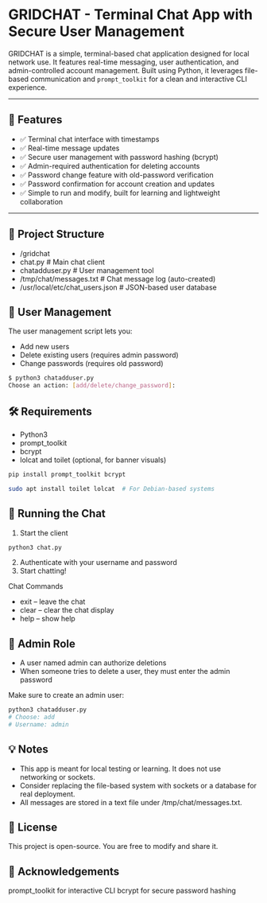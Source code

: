 # GRIDCHAT - Terminal Chat App with Secure User Management

GRIDCHAT is a simple, terminal-based chat application designed for local network use. It features real-time messaging, user authentication, and admin-controlled account management. Built using Python, it leverages file-based communication and `prompt_toolkit` for a clean and interactive CLI experience.

---

## 🚀 Features

- ✅ Terminal chat interface with timestamps
- ✅ Real-time message updates
- ✅ Secure user management with password hashing (bcrypt)
- ✅ Admin-required authentication for deleting accounts
- ✅ Password change feature with old-password verification
- ✅ Password confirmation for account creation and updates
- ✅ Simple to run and modify, built for learning and lightweight collaboration

---

## 📁 Project Structure

- /gridchat
- chat.py # Main chat client
- chatadduser.py # User management tool
- /tmp/chat/messages.txt # Chat message log (auto-created)
- /usr/local/etc/chat_users.json # JSON-based user database

## 🔐 User Management

The user management script lets you:

- Add new users
- Delete existing users (requires admin password)
- Change passwords (requires old password)

```bash
$ python3 chatadduser.py
Choose an action: [add/delete/change_password]:
```

## 🛠 Requirements

- Python3
- prompt_toolkit
- bcrypt
- lolcat and toilet (optional, for banner visuals)

```bash
pip install prompt_toolkit bcrypt
```
```bash
sudo apt install toilet lolcat  # For Debian-based systems
```

## 🔧 Running the Chat

1. Start the client
```bash
python3 chat.py
```
2. Authenticate with your username and password
3. Start chatting!

Chat Commands
- exit – leave the chat
- clear – clear the chat display
- help – show help
  

## 👮 Admin Role

- A user named admin can authorize deletions
- When someone tries to delete a user, they must enter the admin password

Make sure to create an admin user:
```bash
python3 chatadduser.py
# Choose: add
# Username: admin
```


## 💡 Notes

- This app is meant for local testing or learning. It does not use networking or sockets.
- Consider replacing the file-based system with sockets or a database for real deployment.
- All messages are stored in a text file under /tmp/chat/messages.txt.



## 📜 License

This project is open-source. You are free to modify and share it.


## 🙌 Acknowledgements

prompt_toolkit for interactive CLI
bcrypt for secure password hashing
